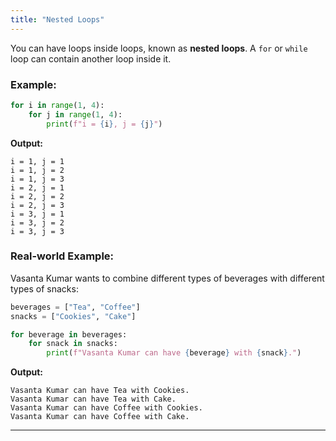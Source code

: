 ```yaml
---
title: "Nested Loops"
---
```


You can have loops inside loops, known as **nested loops**. A `for` or `while` loop can contain another loop inside it.

### Example:
```python
for i in range(1, 4):
    for j in range(1, 4):
        print(f"i = {i}, j = {j}")
```

**Output:**
```
i = 1, j = 1
i = 1, j = 2
i = 1, j = 3
i = 2, j = 1
i = 2, j = 2
i = 2, j = 3
i = 3, j = 1
i = 3, j = 2
i = 3, j = 3
```

### Real-world Example:
Vasanta Kumar wants to combine different types of beverages with different types of snacks:
```python
beverages = ["Tea", "Coffee"]
snacks = ["Cookies", "Cake"]

for beverage in beverages:
    for snack in snacks:
        print(f"Vasanta Kumar can have {beverage} with {snack}.")
```

**Output:**
```
Vasanta Kumar can have Tea with Cookies.
Vasanta Kumar can have Tea with Cake.
Vasanta Kumar can have Coffee with Cookies.
Vasanta Kumar can have Coffee with Cake.
```

---